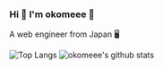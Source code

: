 ### Hi 👋  I'm okomeee 🍚

<!--
**okomeee/okomeee** is a ✨ _special_ ✨ repository because its `README.md` (this file) appears on your GitHub profile.

Here are some ideas to get you started:

- 🔭 I’m currently working on ...
- 🌱 I’m currently learning ...
- 👯 I’m looking to collaborate on ...
- 🤔 I’m looking for help with ...
- 💬 Ask me about ...
- 📫 How to reach me: ...
- 😄 Pronouns: ...
- ⚡ Fun fact: ...
-->
A web engineer from Japan 🖥

![Top Langs](https://github-readme-stats.vercel.app/api/top-langs/?username=okomeee)
![okomeee's github stats](https://github-readme-stats.vercel.app/api?username=okomeee&show_icons=true&count_private=true&line_height=40)
